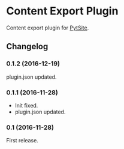 # Content Export Plugin

Content export plugin for [PytSite](https://pytsite.xyz).


## Changelog

### 0.1.2 (2016-12-19)
plugin.json updated.


### 0.1.1 (2016-11-28)
- Init fixed.
- plugin.json updated.


### 0.1 (2016-11-28)
First release.
